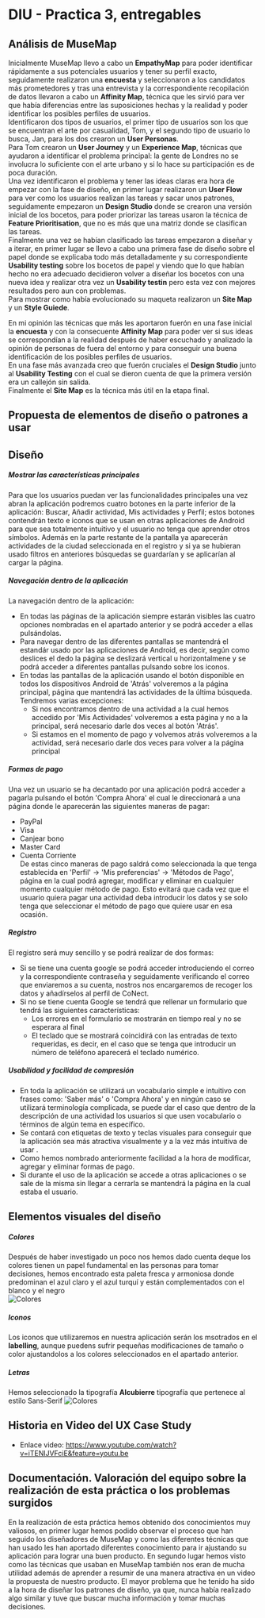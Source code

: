 # DIU - Practica 3, entregables

## Análisis de MuseMap   
Inicialmente MuseMap llevo a cabo un **EmpathyMap** para poder identificar rápidamente a sus potenciales usuarios y tener su perfil exacto, seguidamente realizaron una **encuesta** y seleccionaron a los candidatos más prometedores y tras una entrevista y la correspondiente recopilación de datos llevaron a cabo un **Affinity Map**, técnica que les sirvió para ver que había diferencias entre las suposiciones hechas y la realidad y poder identificar los posibles perfiles de usuarios.  
Identificaron dos tipos de usuarios, el primer tipo de usuarios son los que se encuentran el arte por casualidad, Tom, y el segundo tipo de usuario lo busca, Jan, para los dos crearon un **User Personas**.  
Para Tom crearon un **User Journey** y un **Experience Map**, técnicas que ayudaron a identificar el problema principal: la gente de Londres no se involucra lo suficiente con el arte urbano y si lo hace su participación es de poca duración.  
Una vez identificaron el problema y tener las ideas claras era hora de empezar con la fase de diseño, en primer lugar realizaron un **User Flow** para ver como los usuarios realizan las tareas y sacar unos patrones, seguidamente empezaron un **Design Studio** donde se crearon una versión inicial de los bocetos, para poder priorizar las tareas usaron la técnica de **Feature Prioritisation**, que no es más que una matriz donde se clasifican las tareas.  
Finalmente una vez se habían clasificado las tareas empezaron a diseñar y a iterar, en primer lugar se llevo a cabo una primera fase de diseño sobre el papel donde se explicaba todo más detalladamente y su correspondiente **Usability testing** sobre los bocetos de papel y viendo que lo que habían hecho no era adecuado decidieron volver a diseñar los bocetos con una nueva idea y realizar otra vez un **Usability testin** pero esta vez con mejores resultados pero aun con problemas.  
Para mostrar como había evolucionado su maqueta realizaron un **Site Map** y un **Style Guiede**.  
  
En mi opinión las técnicas que más les aportaron fuerón en una fase inicial la **encuesta** y con la consecuente **Affinity Map** para poder ver si sus ideas se correspondían a la realidad después de haber escuchado y analizado la opinión de personas de fuera del entorno y para conseguir una buena identificación de los posibles perfiles de usuarios.  
En una fase más avanzada creo que fuerón cruciales el **Design Studio** junto al **Usability Testing** con el cual se dieron cuenta de que la primera versión era un callejón sin salida.  
Finalmente el **Site Map** es la técnica más útil en la etapa final.

## Propuesta de elementos de diseño o patrones a usar 

## Diseño 

##### Mostrar las características principales 
Para que los usuarios puedan ver las funcionalidades principales una vez abran la aplicación podremos cuatro botones en la parte inferior de la aplicación: Buscar, Añadir actividad, Mis actividades y Perfil; estos botones contendrán texto e iconos que se usan en otras aplicaciones de Android para que sea totalmente intuitivo y el usuario no tenga que aprender otros símbolos.
Además en la parte restante de la pantalla ya aparecerán actividades de la ciudad seleccionada en el registro y si ya se hubieran usado filtros en anteriores búsquedas se guardarían y se aplicarían al cargar la página.

##### Navegación dentro de la aplicación 
La navegación dentro de la aplicación: 
 - En todas las páginas de la aplicación siempre estarán visibles las cuatro opciones nombradas en el apartado anterior y se podrá acceder a ellas pulsándolas.
 - Para navegar dentro de las diferentes pantallas se mantendrá el estandár usado por las aplicaciones de Android, es decir, según como deslices el dedo la página se deslizará vertical u horizontalmene y se podrá acceder a diferentes pantallas pulsando sobre los iconos.
 - En todas las pantallas de la aplicación usando el botón disponible en todos los dispositivos Android de 'Atrás' volveremos a la página principal, página que mantendrá las actividades de la última búsqueda. Tendremos varias excepciones:
     * Si nos encontramos dentro de una actividad a la cual hemos accedido por 'Mis Actividades' volveremos a esta página y no a la principal, será necesario darle dos veces al botón 'Atrás'.
     * Si estamos en el momento de pago y volvemos atrás volveremos a la actividad, será necesario darle dos veces para volver a la página principal

##### Formas de pago 
Una vez un usuario se ha decantado por una aplicación podrá acceder a pagarla pulsando el botón 'Compra Ahora' el cual le direccionará a una página donde le aparecerán las siguientes maneras de pagar:
- PayPal
- Visa
- Canjear bono
- Master Card 
- Cuenta Corriente  
De estas cinco maneras de pago saldrá como seleccionada la que tenga establecida en 'Perfil' -> 'Mis preferencias' -> 'Métodos de Pago', página en la cual podrá agregar, modificar y eliminar en cualquier momento cualquier método de pago. Esto evitará que cada vez que el usuario quiera pagar una actividad deba introducir los datos y se solo tenga que seleccionar el método de pago que quiere usar en esa ocasión.

##### Registro
El registro será muy sencillo y se podrá realizar de dos formas:
- Si se tiene una cuenta google se podrá acceder introduciendo el correo y la correspondiente contraseña y seguidamente verificando el correo que enviaremos a su cuenta, nostros nos encargaremos de recoger los datos y añadírselos al perfil de CoNect.
- Si no se tiene cuenta Google se tendrá que rellenar un formulario que tendrá las siguientes características:
    * Los errores en el formulario se mostrarán en tiempo real y no se esperara al final 
    * El teclado que se mostrará coincidirá con las entradas de texto requeridas, es decir, en el caso que se tenga que introducir un número de teléfono aparecerá el teclado numérico.
   
##### Usabilidad y facilidad de compresión
 - En toda la aplicación se utilizará un vocabulario simple e intuitivo con frases como: 'Saber más' o 'Compra Ahora' y en ningún caso se utilizará terminología complicada, se puede dar el caso que dentro de la descripción de una actividad los usuarios si que usen vocabulario o términos de algún tema en específico.
 - Se contará con etiquetas de texto y teclas visuales para conseguir que la aplicación sea más atractiva visualmente y a la vez más intuitiva de usar .
 - Como hemos nombrado anteriormente  facilidad a la hora de modificar, agregar y eliminar formas de pago.
 - Si durante el uso de la aplicación se accede a otras aplicaciones o se sale de la misma sin llegar a cerrarla se mantendrá la página en la cual estaba el usuario.
 
 ## Elementos visuales del diseño 
 
 ##### Colores 
 Después de haber investigado un poco nos hemos dado cuenta deque los colores tienen un papel fundamental en las personas para tomar decisiones, hemos encontrado esta paleta fresca y armoniosa donde predominan el azul claro y el azul turquí y están complementados con el blanco y el negro     
 ![Colores](https://paletasdecolores.com/wp-content/uploads/2015/08/cvetovaya-palitra-2275.png)    
  
 
 ##### Iconos 
 Los iconos que utilizaremos en nuestra aplicación serán los msotrados en el **labelling**, aunque puedens sufrir pequeñas modificaciones de tamaño o color ajustandolos a los colores seleccionados en el apartado anterior.
 
  ##### Letras
 Hemos seleccionado la tipografía **Alcubierre** tipografía que pertenece al estilo Sans-Serif 
 ![Colores](https://i2.wp.com/www.dafontfree.io/wp-content/uploads/2017/12/Alcubierre-full-image.jpg?resize=1125%2C7905&ssl=1)



## Historia en Video del UX Case Study

* Enlace video: https://www.youtube.com/watch?v=iTENlJVFciE&feature=youtu.be


## Documentación. Valoración del equipo sobre la realización de esta práctica o los problemas surgidos

En la realización de esta práctica hemos obtenido dos conocimientos muy valiosos, en primer lugar hemos podido observar el proceso que han seguido los diseñadores de MuseMap y como las diferentes técnicas que han usado les han aportado diferentes conocimiento para ir ajustando su aplicación para lograr una buen producto. En segundo lugar hemos visto como las técnicas que usaban en MuseMap también nos eran de mucha utilidad además de aprender a resumir de una manera atractiva en un video la propuesta de nuestro producto.
El mayor problema que he tenido ha sido a la hora de diseñar los patrones de diseño, ya que, nunca había realizado algo similar y tuve que buscar mucha información y tomar muchas decisiones.
 
